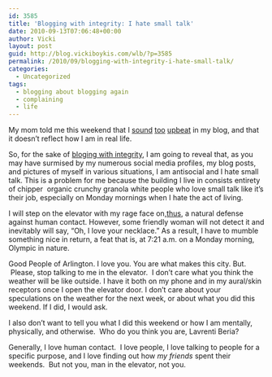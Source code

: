 ```yaml
---
id: 3585
title: 'Blogging with integrity: I hate small talk'
date: 2010-09-13T07:06:48+00:00
author: Vicki
layout: post
guid: http://blog.vickiboykis.com/wlb/?p=3585
permalink: /2010/09/blogging-with-integrity-i-hate-small-talk/
categories:
  - Uncategorized
tags:
  - blogging about blogging again
  - complaining
  - life
---
```

My mom told me this weekend that I [sound](http://blog.vickiboykis.com/wlb/2010/08/23/what-is-it-about-analyzing-20-somethings/) [too](http://blog.vickiboykis.com/wlb/2010/07/26/what-were-you-doing-instead-of-getting-heat-stroke/) [upbeat](http://blog.vickiboykis.com/wlb/2010/06/28/healthcare-and-the-best-of-the-summer/) in my blog, and that it doesn&#8217;t reflect how I am in real life.

So, for the sake of [bloging with integrity](http://www.blogwithintegrity.com/), I am going to reveal that, as you may have surmised by my numerous social media profiles, my blog posts, and pictures of myself in various situations, I am antisocial and I hate small talk. This is a problem for me because the building I live in consists entirety of chipper  organic crunchy granola white people who love small talk like it&#8217;s their job, especially on Monday mornings when I hate the act of living.

I will step on the elevator with my rage face on,[thus](http://vixotic.tumblr.com/post/1025184943/this-us-what-pre-run-at-930-am-on-a-saturday-feels), a natural defense against human contact. However, some friendly woman will not detect it and inevitably will say, &#8220;Oh, I love your necklace.&#8221; As a result, I have to mumble something nice in return, a feat that is, at 7:21 a.m. on a Monday morning, Olympic in nature.

Good People of Arlington. I love you. You are what makes this city. But.  Please, stop talking to me in the elevator.  I don&#8217;t care what you think the weather will be like outside. I have it both on my phone and in my aural/skin receptors once I open the elevator door. I don&#8217;t care about your speculations on the weather for the next week, or about what you did this weekend. If I did, I would ask.

I also don&#8217;t want to tell you what I did this weekend or how I am mentally, physically, and otherwise.  Who do you think you are, Lavrenti Beria?

Generally, I love human contact.  I love people, I love talking to people for a specific purpose, and I love finding out how _my friends_ spent their weekends.  But not you, man in the elevator, not you.